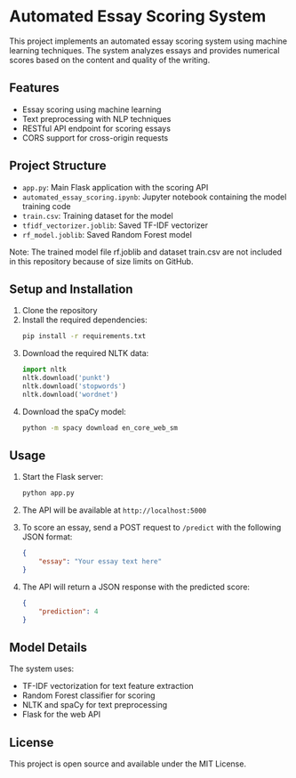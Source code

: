 # Automated Essay Scoring System

This project implements an automated essay scoring system using machine learning techniques. The system analyzes essays and provides numerical scores based on the content and quality of the writing.

## Features

- Essay scoring using machine learning
- Text preprocessing with NLP techniques
- RESTful API endpoint for scoring essays
- CORS support for cross-origin requests

## Project Structure

- `app.py`: Main Flask application with the scoring API
- `automated_essay_scoring.ipynb`: Jupyter notebook containing the model training code
- `train.csv`: Training dataset for the model
- `tfidf_vectorizer.joblib`: Saved TF-IDF vectorizer
- `rf_model.joblib`: Saved Random Forest model

Note: The trained model file rf.joblib and dataset train.csv are not included in this repository because of size limits on GitHub.

## Setup and Installation

1. Clone the repository
2. Install the required dependencies:
   ```bash
   pip install -r requirements.txt
   ```
3. Download the required NLTK data:
   ```python
   import nltk
   nltk.download('punkt')
   nltk.download('stopwords')
   nltk.download('wordnet')
   ```
4. Download the spaCy model:
   ```bash
   python -m spacy download en_core_web_sm
   ```

## Usage

1. Start the Flask server:
   ```bash
   python app.py
   ```

2. The API will be available at `http://localhost:5000`

3. To score an essay, send a POST request to `/predict` with the following JSON format:
   ```json
   {
       "essay": "Your essay text here"
   }
   ```

4. The API will return a JSON response with the predicted score:
   ```json
   {
       "prediction": 4
   }
   ```

## Model Details

The system uses:
- TF-IDF vectorization for text feature extraction
- Random Forest classifier for scoring
- NLTK and spaCy for text preprocessing
- Flask for the web API

## License

This project is open source and available under the MIT License. 
